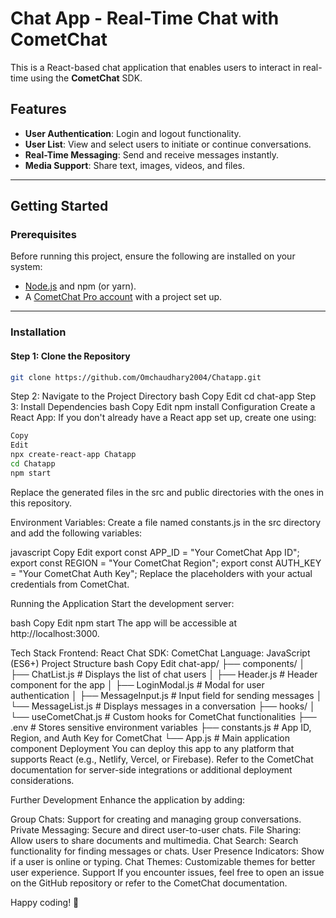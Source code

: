 # Chat App - Real-Time Chat with CometChat

This is a React-based chat application that enables users to interact in real-time using the **CometChat** SDK.

## Features

- **User Authentication**: Login and logout functionality.
- **User List**: View and select users to initiate or continue conversations.
- **Real-Time Messaging**: Send and receive messages instantly.
- **Media Support**: Share text, images, videos, and files.

---

## Getting Started

### Prerequisites

Before running this project, ensure the following are installed on your system:

- [Node.js](https://nodejs.org/) and npm (or yarn).
- A [CometChat Pro account](https://www.cometchat.com/) with a project set up.

---

### Installation

#### Step 1: Clone the Repository
```bash
git clone https://github.com/Omchaudhary2004/Chatapp.git
```
Step 2: Navigate to the Project Directory
bash
Copy
Edit
cd chat-app
Step 3: Install Dependencies
bash
Copy
Edit
npm install
Configuration
Create a React App:
If you don't already have a React app set up, create one using:

```bash
Copy
Edit
npx create-react-app Chatapp
cd Chatapp
npm start
```
Replace the generated files in the src and public directories with the ones in this repository.

Environment Variables:
Create a file named constants.js in the src directory and add the following variables:

javascript
Copy
Edit
export const APP_ID = "Your CometChat App ID";
export const REGION = "Your CometChat Region";
export const AUTH_KEY = "Your CometChat Auth Key";
Replace the placeholders with your actual credentials from CometChat.

Running the Application
Start the development server:

bash
Copy
Edit
npm start
The app will be accessible at http://localhost:3000.

Tech Stack
Frontend: React
Chat SDK: CometChat
Language: JavaScript (ES6+)
Project Structure
bash
Copy
Edit
chat-app/
├── components/
│   ├── ChatList.js       # Displays the list of chat users
│   ├── Header.js         # Header component for the app
│   ├── LoginModal.js     # Modal for user authentication
│   ├── MessageInput.js   # Input field for sending messages
│   └── MessageList.js    # Displays messages in a conversation
├── hooks/
│   └── useCometChat.js   # Custom hooks for CometChat functionalities
├── .env                  # Stores sensitive environment variables
├── constants.js          # App ID, Region, and Auth Key for CometChat
└── App.js                # Main application component
Deployment
You can deploy this app to any platform that supports React (e.g., Netlify, Vercel, or Firebase). Refer to the CometChat documentation for server-side integrations or additional deployment considerations.

Further Development
Enhance the application by adding:

Group Chats: Support for creating and managing group conversations.
Private Messaging: Secure and direct user-to-user chats.
File Sharing: Allow users to share documents and multimedia.
Chat Search: Search functionality for finding messages or chats.
User Presence Indicators: Show if a user is online or typing.
Chat Themes: Customizable themes for better user experience.
Support
If you encounter issues, feel free to open an issue on the GitHub repository or refer to the CometChat documentation.

Happy coding! 🚀



